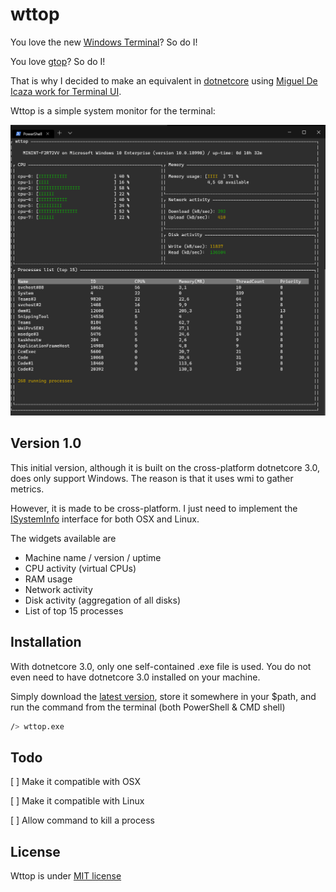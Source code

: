 # wttop

You love the new [Windows Terminal](https://github.com/microsoft/terminal)? So do I!

You love [gtop](https://github.com/aksakalli/gtop)? So do I!

That is why I decided to make an equivalent in [dotnetcore](https://github.com/dotnet/core) using [Miguel De Icaza work for Terminal UI](https://github.com/migueldeicaza/gui.cs).

Wttop is a simple system monitor for the terminal:

![wttop print screen](doc/wttop.png)

## Version 1.0

This initial version, although it is built on the cross-platform dotnetcore 3.0, does only support Windows. The reason is that it uses wmi to gather metrics.

However, it is made to be cross-platform. I just need to implement the [ISystemInfo](Core/ISystemInfo.cs) interface for both OSX and Linux.

The widgets available are
* Machine name / version / uptime
* CPU activity (virtual CPUs)
* RAM usage
* Network activity
* Disk activity (aggregation of all disks)
* List of top 15 processes

## Installation

With dotnetcore 3.0, only one self-contained .exe file is used. You do not even need to have dotnetcore 3.0 installed on your machine.

Simply download the [latest version](/releases), store it somewhere in your $path, and run the command from the terminal (both PowerShell & CMD shell)

```sh
/> wttop.exe
```

## Todo

[ ] Make it compatible with OSX

[ ] Make it compatible with Linux

[ ] Allow command to kill a process

## License

Wttop is under [MIT license](LICENSE)